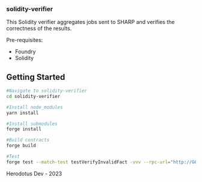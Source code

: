 ### solidity-verifier

This Solidity verifier aggregates jobs sent to SHARP and verifies the correctness of the results.

Pre-requisites:

-   Foundry
-   Solidity

## Getting Started

```sh
#Navigate to solidity-verifier
cd solidity-verifier

#Install node_modules
yarn install

#Install submodules
forge install

#Build contracts
forge build

#Test
forge test --match-test testVerifyInvalidFact -vvv --rpc-url="http://GOERLI_RPC"
```

Herodotus Dev - 2023
